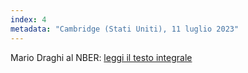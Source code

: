 ```yaml
---
index: 4
metadata: "Cambridge (Stati Uniti), 11 luglio 2023"
---
```


Mario Draghi al NBER: <a href="/assets/2023-07-11-draghi-nber.pdf" target="_blank">leggi il testo integrale</a>
